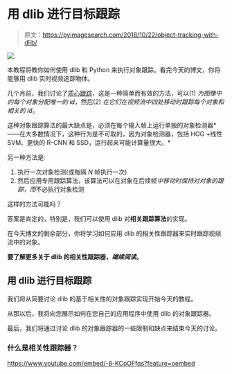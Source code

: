 # 用 dlib 进行目标跟踪

> 原文：<https://pyimagesearch.com/2018/10/22/object-tracking-with-dlib/>

![](img/b1cdd32bead1e3a4eccf8d51fb3e3a58.png)

本教程将教你如何使用 dlib 和 Python 来执行对象跟踪。看完今天的博文，你将能够用 dlib 实时视频追踪物体。

几个月前，我们讨论了[质心跟踪](https://pyimagesearch.com/2018/07/23/simple-object-tracking-with-opencv/)，这是一种简单而有效的方法，可以(1) *为图像中的每个对象分配唯一的 id*，然后(2) *在它们在视频流中四处移动时跟踪每个对象和相关的 id*。

这种对象跟踪算法的最大缺点是，必须在每个输入帧上运行单独的对象检测器*——在大多数情况下，这种行为是不可取的，因为对象检测器，包括 HOG +线性 SVM、更快的 R-CNN 和 SSD，运行起来可能计算量很大。*

另一种方法是:

1.  执行一次对象检测(或每隔 *N* 帧执行一次)
2.  然后应用专用跟踪算法，该算法可以在对象在后续帧*中移动时保持对对象的跟踪，而*不必执行对象检测

这样的方法可能吗？

答案是肯定的，特别是，我们可以使用 dlib 对**相关跟踪算法**的实现。

在今天博文的剩余部分，你将学习如何应用 dlib 的相关性跟踪器来实时跟踪视频流中的对象。

**要了解更多关于 dlib 的相关性跟踪器，*继续阅读*。**

## 用 dlib 进行目标跟踪

我们将从简要讨论 dlib 的基于相关性的对象跟踪实现开始今天的教程。

从那以后，我将向您展示如何在您自己的应用程序中使用 dlib 的对象跟踪器。

最后，我们将通过讨论 dlib 的对象跟踪器的一些限制和缺点来结束今天的讨论。

### 什么是相关性跟踪器？

<https://www.youtube.com/embed/-8-KCoOFfqs?feature=oembed>